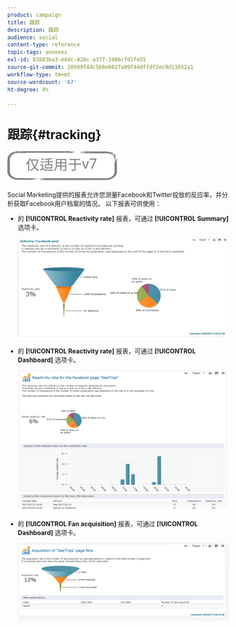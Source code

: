 ```yaml
---
product: campaign
title: 跟踪
description: 跟踪
audience: social
content-type: reference
topic-tags: annexes
exl-id: 83883ba3-e4dc-428c-a377-1986cfd1fe55
source-git-commit: 20509f44c5b8e0827a09f44dffdf2ec9d11652a1
workflow-type: tm+mt
source-wordcount: '67'
ht-degree: 4%

---
```


# 跟踪{#tracking}

![](../../assets/v7-only.svg)

Social Marketing提供的报表允许您测量Facebook和Twitter投放的反应率，并分析获取Facebook用户档案的情况。 以下报表可供使用：

* 的 **[!UICONTROL Reactivity rate]** 报表，可通过 **[!UICONTROL Summary]** 选项卡。

   ![](assets/social_report_3.png)

* 的 **[!UICONTROL Reactivity rate]** 报表，可通过 **[!UICONTROL Dashboard]** 选项卡。

   ![](assets/social_report_2.png)

* 的 **[!UICONTROL Fan acquisition]** 报表，可通过 **[!UICONTROL Dashboard]** 选项卡。

   ![](assets/social_report_1.png)

